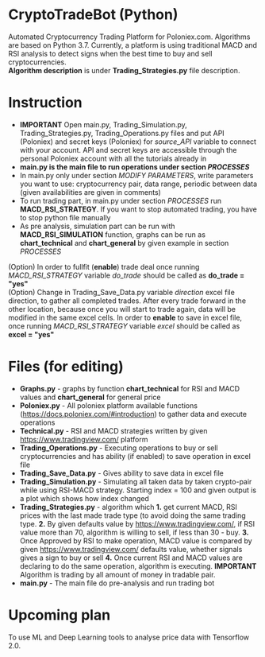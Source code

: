 # CryptoTradeBot (Python)
Automated Cryptocurrency Trading Platform for Poloniex.com. Algorithms are based on Python 3.7. Currently, a platform is using traditional MACD and RSI analysis to detect signs when the best time to buy and sell cryptocurrencies. <br/>
**Algorithm description** is under **Trading_Strategies.py** file description.
# Instruction
*   **IMPORTANT** Open main.py, Trading_Simulation.py, Trading_Strategies.py, Trading_Operations.py files and put API (Poloniex) and secret keys (Poloniex) for *source_API* variable to connect with your account. API and secret keys are accessible through the personal Poloniex account with all the tutorials already in <br/>
*   **main.py is the main file to run operations under section *PROCESSES*** <br/>
*   In main.py only under section *MODIFY PARAMETERS*, write parameters you want to use: cryptocurrency pair, data range, periodic between data (given availabilities are given in comments) <br/>
* To run trading part, in main.py under section *PROCESSES* run **MACD_RSI_STRATEGY**. If you want to stop automated trading, you have to stop python file manually <br/>
* As pre analysis, simulation part can be run with **MACD_RSI_SIMULATION** function, graphs can be run as **chart_technical** and **chart_general** by given example in section *PROCESSES* <br/>

(Option) In order to fullfit (**enable**) trade deal once running *MACD_RSI_STRATEGY* variable *do_trade* should be called as **do_trade = "yes"** <br/>
(Option) Change in Trading_Save_Data.py variable *direction* excel file direction, to gather all completed trades. After every trade forward in the other location, because once you will start to trade again, data will be modified in the same excel cells. In order to **enable** to save in excel file, once running *MACD_RSI_STRATEGY* variable *excel* should be called as **excel = "yes"** <br/>

# Files (for editing)
* **Graphs.py** - graphs by function **chart_technical** for RSI and MACD values and **chart_general** for general price <br/>
* **Poloniex.py** - All poloniex platform available functions (https://docs.poloniex.com/#introduction) to gather data and execute operations <br/>
* **Technical.py** - RSI and MACD strategies written by given https://www.tradingview.com/ platform <br/>
* **Trading_Operations.py** - Executing operations to buy or sell cryptocurrencies and has ability (if enabled) to save operation in excel file <br/>
* **Trading_Save_Data.py** - Gives ability to save data in excel file <br/>
* **Trading_Simulation.py** - Simulating all taken data by taken crypto-pair while using RSI-MACD strategy. Starting index = 100 and given output is a plot which shows how index changed <br/>
* **Trading_Strategies.py** - algorithm which **1.** get current MACD, RSI prices with the last made trade type (to avoid doing the same trading type. **2.** By given defaults value by https://www.tradingview.com/, if RSI value more than 70, algorithm is willing to sell, if less than 30 - buy. **3.** Once Approved by RSI to make operation, MACD value is compared by given https://www.tradingview.com/ defaults value, whether signals gives a sign to buy or sell **4.** Once current RSI and MACD values are declaring to do the same operation, algorithm is executing. **IMPORTANT** Algorithm is trading by all amount of money in tradable pair. <br/>
* **main.py** - The main file do pre-analysis and run trading bot

# Upcoming plan
To use ML and Deep Learning tools to analyse price data with Tensorflow 2.0.


